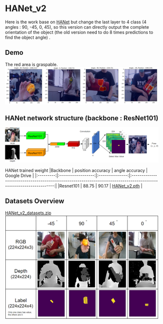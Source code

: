 # HANet_v2

Here is the work base on [HANet](https://github.com/austin2408/HANet) but change the last layer to 4 class (4 angles : 90, -45, 0, 45), so this version can directly output the complete orientation of the object (the old version need to do 8 times predictions to find the object angle) .<br>

## Demo
The red area is graspable.
![Teaser](figure/pred_sample.png)

## HANet network structure (backbone : ResNet101)<br>
![Teaser](figure/model_structure.png)

HANet trained weight
|Backbone   | position accuracy  | angle accuracy  | Google Drive                                                                                                         |
|:---------:|:------------------:|:---------------:|:--------------------------------------------------------------------------------------------------------------------:|
|Resnet101  | 88.75              | 90.17           | [HANet_v2.pth](https://drive.google.com/file/d/1GdmI3zb83EqiRxhsHjD9sXx9VWmJZCrI/view?usp=sharing)  |


## Datasets Overview
[HANet_v2_datasets.zip](https://drive.google.com/file/d/19wH12w2vgj7ps9x4DrWFZ7P6dZ3F289C/view?usp=sharing)<br>
![Dataset](figure/datasets.png)
